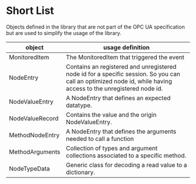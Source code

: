 # Short List

Objects defined in the library that are not part of the OPC UA specification but are used to simplify the usage of the library.


| object | usage definition   | 
| --- | --- | 
| MonitoredItem | The MonitoredItem that triggered the event |
| NodeEntry | Contains an registered and unregistered node id for a specific session. So you can call an optimized node id, while having access to the unregistered node id. |
| NodeValueEntry | A NodeEntry that defines an expected datatype. |
| NodeValueRecord | Contains the value and the origin NodeValueEntry. |
| MethodNodeEntry | A NodeEntry that defines the arguments needed to call a function |
| MethodArguments | Collection of types and argument collections associated to a specific method. |
| NodeTypeData | Generic class for decoding a read value to a dictionary. |
